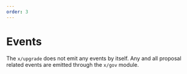 ```yaml
---
order: 3
---
```


# Events

The `x/upgrade` does not emit any events by itself. Any and all proposal related
events are emitted through the `x/gov` module.
